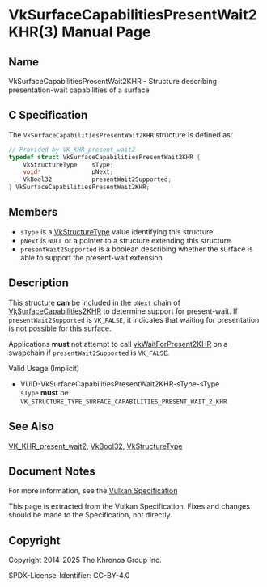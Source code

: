 # VkSurfaceCapabilitiesPresentWait2KHR(3) Manual Page

## Name

VkSurfaceCapabilitiesPresentWait2KHR - Structure describing presentation-wait capabilities of a surface



## [](#_c_specification)C Specification

The `VkSurfaceCapabilitiesPresentWait2KHR` structure is defined as:

```c++
// Provided by VK_KHR_present_wait2
typedef struct VkSurfaceCapabilitiesPresentWait2KHR {
    VkStructureType    sType;
    void*              pNext;
    VkBool32           presentWait2Supported;
} VkSurfaceCapabilitiesPresentWait2KHR;
```

## [](#_members)Members

- `sType` is a [VkStructureType](https://registry.khronos.org/vulkan/specs/latest/man/html/VkStructureType.html) value identifying this structure.
- `pNext` is `NULL` or a pointer to a structure extending this structure.
- `presentWait2Supported` is a boolean describing whether the surface is able to support the present-wait extension

## [](#_description)Description

This structure **can** be included in the `pNext` chain of [VkSurfaceCapabilities2KHR](https://registry.khronos.org/vulkan/specs/latest/man/html/VkSurfaceCapabilities2KHR.html) to determine support for present-wait. If `presentWait2Supported` is `VK_FALSE`, it indicates that waiting for presentation is not possible for this surface.

Applications **must** not attempt to call [vkWaitForPresent2KHR](https://registry.khronos.org/vulkan/specs/latest/man/html/vkWaitForPresent2KHR.html) on a swapchain if `presentWait2Supported` is `VK_FALSE`.

Valid Usage (Implicit)

- [](#VUID-VkSurfaceCapabilitiesPresentWait2KHR-sType-sType)VUID-VkSurfaceCapabilitiesPresentWait2KHR-sType-sType  
  `sType` **must** be `VK_STRUCTURE_TYPE_SURFACE_CAPABILITIES_PRESENT_WAIT_2_KHR`

## [](#_see_also)See Also

[VK\_KHR\_present\_wait2](https://registry.khronos.org/vulkan/specs/latest/man/html/VK_KHR_present_wait2.html), [VkBool32](https://registry.khronos.org/vulkan/specs/latest/man/html/VkBool32.html), [VkStructureType](https://registry.khronos.org/vulkan/specs/latest/man/html/VkStructureType.html)

## [](#_document_notes)Document Notes

For more information, see the [Vulkan Specification](https://registry.khronos.org/vulkan/specs/latest/html/vkspec.html#VkSurfaceCapabilitiesPresentWait2KHR)

This page is extracted from the Vulkan Specification. Fixes and changes should be made to the Specification, not directly.

## [](#_copyright)Copyright

Copyright 2014-2025 The Khronos Group Inc.

SPDX-License-Identifier: CC-BY-4.0